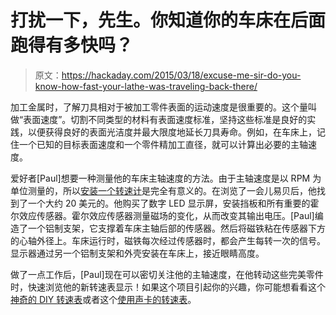 # 打扰一下，先生。你知道你的车床在后面跑得有多快吗？

> 原文：<https://hackaday.com/2015/03/18/excuse-me-sir-do-you-know-how-fast-your-lathe-was-traveling-back-there/>

加工金属时，了解刀具相对于被加工零件表面的运动速度是很重要的。这个量叫做“表面速度”。切割不同类型的材料有表面速度标准，坚持这些标准是良好的实践，以便获得良好的表面光洁度并最大限度地延长刀具寿命。例如，在车床上，记住一个已知的目标表面速度和一个零件精加工直径，就可以计算出必要的主轴速度。

爱好者[Paul]想要一种测量他的车床主轴速度的方法。由于主轴速度是以 RPM 为单位测量的，所以[安装一个转速计](http://www.homemadetools.net/forum/12%94x37%94-metal-lathe-digital-tachometer-16430)是完全有意义的。在浏览了一会儿易贝后，他找到了一个大约 20 美元的。他购买了数字 LED 显示屏，安装挡板和所有重要的霍尔效应传感器。霍尔效应传感器测量磁场的变化，从而改变其输出电压。[Paul]编造了一个铝制支架，它支撑着车床主轴后部的传感器。然后将磁铁粘在传感器下方的心轴外径上。车床运行时，磁铁每次经过传感器时，都会产生每转一次的信号。显示器通过另一个铝制支架和外壳安装在车床上，接近眼睛高度。

做了一点工作后，[Paul]现在可以密切关注他的主轴速度，在他转动这些完美零件时，快速浏览他的新转速表显示！如果这个项目引起你的兴趣，你可能想看看这个[神奇的 DIY 转速表](http://hackaday.com/2014/07/24/fantastic-tach-is-strangely-called-tachtastic/)或者这个[使用声卡的转速表](http://hackaday.com/2014/02/25/sound-card-tachometer-rises-from-the-junkbox/)。